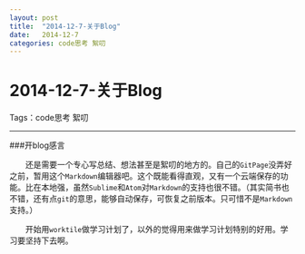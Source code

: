 ```yaml
---
layout: post
title:  "2014-12-7-关于Blog"
date:   2014-12-7
categories: code思考 絮叨
---
```

# 2014-12-7-关于Blog

Tags：code思考 絮叨

---
###开blog感言

　　还是需要一个专心写总结、想法甚至是絮叨的地方的。自己的`GitPage`没弄好之前，暂用这个`Markdown`编辑器吧。这个既能看得直观，又有一个云端保存的功能。比在本地强，虽然`Sublime`和`Atom`对`Markdown`的支持也很不错。（其实简书也不错，还有点`git`的意思，能够自动保存，可恢复之前版本。只可惜不是`Markdown`支持。）

　　开始用`worktile`做学习计划了，以外的觉得用来做学习计划特别的好用。学习要坚持下去啊。
